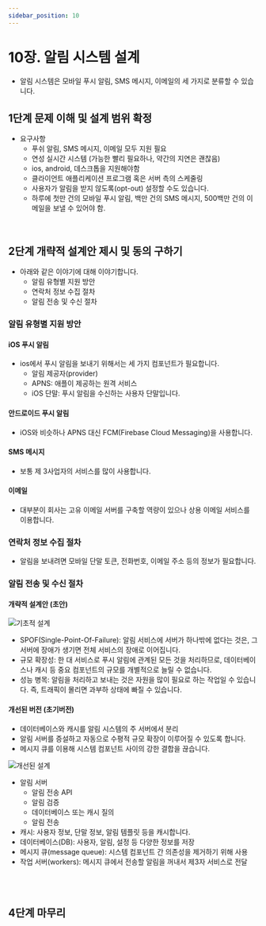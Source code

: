 ```yaml
---
sidebar_position: 10
---
```


# 10장. 알림 시스템 설계

- 알림 시스템은 모바일 푸시 알림, SMS 메시지, 이메일의 세 가지로 분류할 수 있습니다.

## 1단계 문제 이해 및 설계 범위 확정

- 요구사항
  - 푸쉬 알림, SMS 메시지, 이메일 모두 지원 필요
  - 연성 실시간 시스템 (가능한 빨리 필요하나, 약간의 지연은 괜찮음)
  - ios, android, 데스크톱을 지원해야함
  - 클라이언트 애플리케이션 프로그램 혹은 서버 측의 스케줄링
  - 사용자가 알림을 받지 않도록(opt-out) 설정할 수도 있습니다.
  - 하루에 첫만 건의 모바일 푸시 알림, 백만 건의 SMS 메시지, 500백만 건의 이메일을 보낼 수 있어야 함.

<br/>

## 2단계 개략적 설계안 제시 및 동의 구하기

- 아래와 같은 이야기에 대해 이야기합니다.
  - 알림 유형별 지원 방안
  - 연락처 정보 수집 절차
  - 알림 전송 및 수신 절차

### 알림 유형별 지원 방안

#### iOS 푸시 알림

- ios에서 푸시 알림을 보내기 위해서는 세 가지 컴포넌트가 필요합니다.
  - 알림 제공자(provider)
  - APNS: 애플이 제공하는 원격 서비스
  - iOS 단말: 푸시 알림을 수신하는 사용자 단말입니다.

#### 안드로이드 푸시 알림

- iOS와 비슷하나 APNS 대신 FCM(Firebase Cloud Messaging)을 사용합니다.

#### SMS 메시지

- 보통 제 3사업자의 서비스를 많이 사용합니다.

#### 이메일

- 대부분이 회사는 고유 이메일 서버를 구축할 역량이 있으나 상용 이메일 서비스를 이용합니다.

### 연락처 정보 수집 절차

- 알림을 보내려면 모바일 단말 토큰, 전화번호, 이메일 주소 등의 정보가 필요합니다.

### 알림 전송 및 수신 절차

#### 개략적 설계안 (초안)

![기초적 설계](https://user-images.githubusercontent.com/42582516/187309950-c1fe0b13-5501-45d1-83bb-9678e224f750.png)

- SPOF(Single-Point-Of-Failure): 알림 서비스에 서버가 하나밖에 없다는 것은, 그 서버에 장애가 생기면 전체 서비스의 장애로 이어집니다.
- 규모 확장성: 한 대 서비스로 푸시 알림에 관계된 모든 것을 처리하므로, 데이터베이스나 캐시 등 중요 컴포넌트의 규모를 개별적으로 늘릴 수 없습니다.
- 성능 병목: 알림을 처리하고 보내는 것은 자원을 많이 필요로 하는 작업일 수 있습니다. 즉, 트래픽이 몰리면 과부하 상태에 빠질 수 있습니다.

#### 개선된 버전 (초기버전)

- 데이터베이스와 캐시를 알림 시스템의 주 서버에서 분리
- 알림 서버를 증설하고 자동으로 수평적 규모 확장이 이루어질 수 있도록 합니다.
- 메시지 큐를 이용해 시스템 컴포넌트 사이의 강한 결합을 끊습니다.

![개선된 설계](https://user-images.githubusercontent.com/42582516/187311229-31aac627-e44a-4cb6-b466-fe67f31e4507.png)

- 알림 서버
  - 알림 전송 API
  - 알림 검증
  - 데이터베이스 또는 캐시 질의
  - 알림 전송
- 캐시: 사용자 정보, 단말 정보, 알림 템플릿 등을 캐시합니다.
- 데이터베이스(DB): 사용자, 알림, 설정 등 다양한 정보를 저장
- 메시지 큐(message queue): 시스템 컴포넌트 간 의존성을 제거하기 위해 사용
- 작업 서버(workers): 메시지 큐에서 전송할 알림을 꺼내서 제3자 서비스로 전달

<br/>



<br/>

## 4단계 마무리
